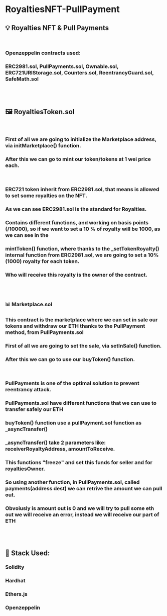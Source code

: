 # RoyaltiesNFT-PullPayment


<h2>💡 Royalties NFT & Pull Payments</h2>
<br>
<h3>Openzeppelin contracts used: </h3>
<h3>ERC2981.sol, PullPayments.sol, Ownable.sol, ERC721URIStorage.sol, Counters.sol, ReentrancyGuard.sol, SafeMath.sol</h3>
<br>
<br>

<h2>🖼️ RoyaltiesToken.sol</h2>
<br>
<h3>First of all we are going to initialize the Marketplace address, via initMarketplace() function.</h3>
<h3>After this we can go to mint our token/tokens at 1 wei price each.</h3>
<br>
<h3>ERC721 token inherit from ERC2981.sol, that means is allowed to set some royalties on the NFT.</h3>
<h3>As we can see ERC2981.sol is the standard for Royalties.</h3>
<h3>Contains different functions, and working on basis points (/10000), so if we want to set a 10 % of royalty will be 1000, as we can see in the</h3>
<h3>mintToken() function, where thanks to the _setTokenRoyalty() internal function from ERC2981.sol, we are going to set a 10% (1000) royalty for each token.</h3>
<h3>Who will receive this royalty is the owner of the contract.</h3>
<br>
<br>

<h3>📊 Marketplace.sol</h3>
<h3>This contract is the marketplace where we can set in sale our tokens and withdraw our ETH thanks to the PullPayment method, from PullPayments.sol</h3>
<h3>First of all we are going to set the sale, via setInSale() function.</h3>
<h3>After this we can go to use our buyToken() function.</h3>
<br>
<h3>PullPayments is one of the optimal solution to prevent reentrancy attack.</h3>
<h3>PullPayments.sol have different functions that we can use to transfer safely our ETH</h3>
<h3>buyToken() function use a pullPayment.sol function as _asyncTransfer()</h3>
<h3>_asyncTransfer() take 2 parameters like: receiverRoyaltyAddress, amountToReceive.</h3>
<h3>This functions "freeze" and set this funds for seller and for royaltiesOwner.</h3>
<h3>So using another function, in PullPayments.sol, called payments(address dest) we can retrive the amount we can pull out.</h3>
<h3>Obvoiusly is amount out is 0 and we will try to pull some eth out we will receive an error, instead we will receive our part of ETH</h3>

<br>
<br>

<h2>🔧 Stack Used:</h2>

<h3>Solidity</h3>
<h3>Hardhat</h3>
<h3>Ethers.js</h3>
<h3>Openzeppelin</h3>
